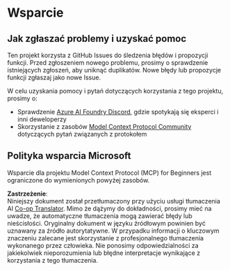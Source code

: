 <!--
CO_OP_TRANSLATOR_METADATA:
{
  "original_hash": "b3cffaf217113101e21eba532be806ea",
  "translation_date": "2025-07-13T15:22:05+00:00",
  "source_file": "SUPPORT.md",
  "language_code": "pl"
}
-->
# Wsparcie

## Jak zgłaszać problemy i uzyskać pomoc  

Ten projekt korzysta z GitHub Issues do śledzenia błędów i propozycji funkcji. Przed zgłoszeniem nowego problemu, prosimy o sprawdzenie istniejących zgłoszeń, aby uniknąć duplikatów. Nowe błędy lub propozycje funkcji zgłaszaj jako nowe Issue.

W celu uzyskania pomocy i pytań dotyczących korzystania z tego projektu, prosimy o:
- Sprawdzenie [Azure AI Foundry Discord](https://discord.com/invite/ByRwuEEgH4), gdzie spotykają się eksperci i inni deweloperzy
- Skorzystanie z zasobów [Model Context Protocol Community](https://modelcontextprotocol.io/community/) dotyczących pytań związanych z protokołem

## Polityka wsparcia Microsoft  

Wsparcie dla projektu Model Context Protocol (MCP) for Beginners jest ograniczone do wymienionych powyżej zasobów.

**Zastrzeżenie**:  
Niniejszy dokument został przetłumaczony przy użyciu usługi tłumaczenia AI [Co-op Translator](https://github.com/Azure/co-op-translator). Mimo że dążymy do dokładności, prosimy mieć na uwadze, że automatyczne tłumaczenia mogą zawierać błędy lub nieścisłości. Oryginalny dokument w języku źródłowym powinien być uznawany za źródło autorytatywne. W przypadku informacji o kluczowym znaczeniu zalecane jest skorzystanie z profesjonalnego tłumaczenia wykonanego przez człowieka. Nie ponosimy odpowiedzialności za jakiekolwiek nieporozumienia lub błędne interpretacje wynikające z korzystania z tego tłumaczenia.